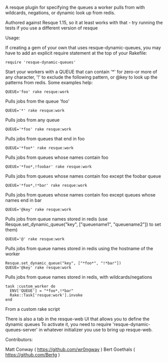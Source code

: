 A resque plugin for specifying the queues a worker pulls from with wildcards, negations, or dynamic look up from redis.

Authored against Resque 1.15, so it at least works with that - try running the tests if you use a different version of resque

Usage:

If creating a gem of your own that uses resque-dynamic-queues, you may have to add an explicit require statement at the top of your Rakefile:

    require 'resque-dynamic-queues'

Start your workers with a QUEUE that can contain '\*' for zero-or more of any character, '!' to exclude the following pattern, or @key to look up the patterns from redis.  Some examples help:

    QUEUE='foo' rake resque:work

Pulls jobs from the queue 'foo'

    QUEUE='*' rake resque:work

Pulls jobs from any queue

    QUEUE='*foo' rake resque:work

Pulls jobs from queues that end in foo

    QUEUE='*foo*' rake resque:work

Pulls jobs from queues whose names contain foo

    QUEUE='*foo*,!foobar' rake resque:work

Pulls jobs from queues whose names contain foo except the foobar queue

    QUEUE='*foo*,!*bar' rake resque:work

Pulls jobs from queues whose names contain foo except queues whose names end in bar

    QUEUE='@key' rake resque:work

Pulls jobs from queue names stored in redis (use Resque.set\_dynamic\_queue("key", ["queuename1", "queuename2"]) to set them)

    QUEUE='@' rake resque:work

Pulls jobs from queue names stored in redis using the hostname of the worker

    Resque.set_dynamic_queue("key", ["*foo*", "!*bar"])
    QUEUE='@key' rake resque:work

Pulls jobs from queue names stored in redis, with wildcards/negations

    task :custom_worker do
      ENV['QUEUE'] = "*foo*,!*bar"
      Rake::Task['resque:work'].invoke
    end

From a custom rake script


There is also a tab in the resque-web UI that allows you to define the dynamic queues  To activate it, you need to require 'resque-dynamic-queues-server' in whatever initializer you use to bring up resque-web.


Contributors:

Matt Conway ( https://github.com/wr0ngway )
Bert Goethals ( https://github.com/Bertg )
